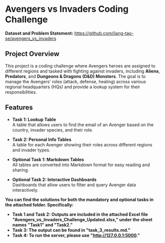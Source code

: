 # Avengers vs Invaders Coding Challenge

**Dataset and Problem Statement:** https://github.com/liang-tao-se/avengers_vs_invaders

## Project Overview
This project is a coding challenge where Avengers heroes are assigned to different regions and tasked with fighting against invaders, including **Aliens**, **Predators**, and **Dungeons & Dragons (D&D) Monsters**. The goal is to manage the Avengers' roles (attack, defense, healing) across various regional headquarters (HQs) and provide a lookup system for their responsibilities.

## Features
- **Task 1: Lookup Table**  
  A table that allows users to find the email of an Avenger based on the country, invader species, and their role.
  
- **Task 2: Personal Info Tables**  
  A table for each Avenger showing their roles across different regions and invader types.

- **Optional Task 1: Markdown Tables**  
  All tables are converted into Markdown format for easy reading and sharing.

- **Optional Task 2: Interactive Dashboards**  
  Dashboards that allow users to filter and query Avenger data interactively.


**You can find the solutions for both the mandatory and optional tasks in the attached folder. Specifically:**

- **Task 1 and Task 2: Outputs are included in the attached Excel file "Avengers_vs_Invaders_Challenge_Updated.xlsx," under the sheet names "Task1" and "Task2."**
- **Task 3: The output can be found in "task_3_results.md."**
- **Task 4: To run the server, please use "http://127.0.0.1:5000."**
